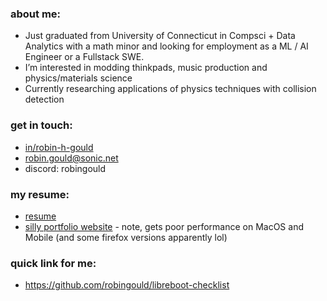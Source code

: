 ### about me:
- Just graduated from University of Connecticut in Compsci + Data Analytics with a math minor and looking for employment as a ML / AI Engineer or a Fullstack SWE. 
- I’m interested in modding thinkpads, music production and physics/materials science
- Currently researching applications of physics techniques with collision detection
 
### get in touch: 
  - [in/robin-h-gould](https://www.linkedin.com/in/robin-h-gould/)
  - robin.gould@sonic.net
  - discord: robingould

### my resume:
- [resume](https://drive.google.com/file/d/1YnbjWZv_4bhfWnah8A3Xj9c0pjnEvk3F/view?usp=sharing)
- [silly portfolio website](https://robingould.com) - note, gets poor performance on MacOS and Mobile (and some firefox versions apparently lol)

### quick link for me:
- https://github.com/robingould/libreboot-checklist



<!--
**robingould/robingould** is a ✨ _special_ ✨ repository because its `README.md` (this file) appears on your GitHub profile.


I’m currently learning ...
- 👯 I’m looking to collaborate on ...
- 🤔 I’m looking for help with ...
- 💬 Ask me about ...
- 📫 How to reach me: ...
- 😄 Pronouns: ...
- ⚡ Fun fact: ...
-->
